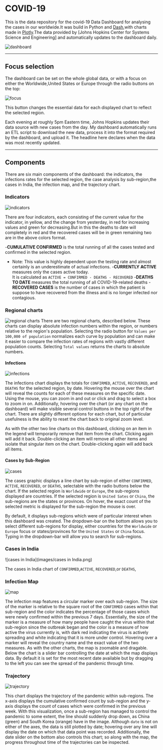 # COVID-19
This is the data repository for the covid-19 Data Dashboard for analysing the cases in our worldwide.It was build in Python and [Dash](https://dash.plot.ly/),with charts made in [Plotly](https://plot.ly/).The data provided by [Johns Hopkins Center for Systems Science and Engineering] and automatically updates to the dashboard daily.

 ![dashboard](images/screenshot.png)

 ---

 ## Focus selection

 The dashboard can be set on the whole global data, or with a focus on either the Worldwide,United States or Europe through the radio buttons on the top:

 ![focus](images/focus_select.png)

 This button changes the essential data for each displayed chart to reflect the selected region.

 Each evening at roughly 5pm Eastern time, Johns Hopkins updates their data source with new cases from the day. My dashboard automatically runs an ETL script to download the new data, process it into the format required by the dashboard, and upload it. The headline here declares when the data was most recently updated.

 ---

 ## Components

There are six main components of the dashboard: the indicators, the infections rates for the selected region, the case analysis by sub-region,the cases in India, the infection map, and the trajectory chart.

### Indicators

![indicators](images/indicators.png)

There are four indicators, each consisting of the current value for the indicator, in yellow, and the change from yesterday, in red for increasing values and green for decreasing.But in this the deaths to date will completely in red and the recovered cases will be in green remaining two are in the above colors format.

-**CUMULATIVE CONFIRMED** is the total running of all the cases tested and confirmed in the selected region.
-   Note: This value is highly dependent upon the testing rate and almost certainly is an underestimate of actual infections.
-**CURRENTLY ACTIVE** measures only the cases active today.  
It is calculated as `ACTIVE = CONFIRMED - DEATHS - RECOVERED`
-**DEATHS TO DATE** measures the total running of all COVID-19-related deaths
-**RECOVERED CASES** is the number of cases in which the patient is suppose to have recovered from the illness and is no longer infected nor contagious.

### Regional charts

![regional charts](images/regional.png)
There are two regional charts, described below. These charts can display absolute infection numbers within the region, or numbers relative to the region's population. Selecting the radio button for `Values per 100,000 of population` normalizes each curve by population and can make it easier to compare the infection rates of regions with vastly different population counts. Selecting `Total values` returns the charts to absolute numbers.

#### Infections

![infections](images/infections.png)

The infections chart displays the totals for `CONFIRMED`, `ACTIVE`, `RECOVERED`, and `DEATHS` for the selected region, by date. Hovering the mouse over the chart will reveal the counts for each of these measures on the specific date. Using the mouse, you can zoom in and out or click and drag to select a box to zoom in on. Additionally, hovering over the chart (or any chart on the dashboard) will make visible several control buttons in the top right of the chart. There are slightly different options for each chart, but of particular usefulness is the ability to reset the chart back to original zoom level.

As with the other two line charts on this dashboard, clicking on an item in the legend will temporarily remove that item from the chart. Clicking again will add it back. Double-clicking an item will remove all other items and isolate that singular item on the chart. Double-clicking again will add back all items.

#### Cases by Sub-Region

![cases](images/cases.png)

The cases  graphic displays a line chart by sub-region of either `CONFIRMED`, `ACTIVE`, `RECOVERED`, or `DEATHS`, selectable with the radio buttons below the chart. If the selected region is `Worldwide` or `Europe`, the sub-regions displayed are countries. If the selected region is `United Sates` or `China`, the sub-regions are the states or provinces. On hover, the exact count of the selected metric is displayed for the sub-region the mouse is over.

By default, it displays sub-regions which were of particular interest when this dashboard was created. The dropdown-bar on the bottom allows you to select different sub-regions for display, either countries for the `Worldwide` or `Europe` focus or states/provinces for the `United States` or `China` focus. Typing in the dropdown-bar will allow you to search for sub-regions.

### Cases in India

![cases in India](images/cases in India.png)

The cases in India chart of `CONFIRMED`,`ACTIVE`, `RECOVERED`,or `DEATHS`,



### Infection Map

![map](images/map.png)

The infection map features a circular marker over each sub-region. The size of the marker is relative to the square root of the `CONFIRMED` cases within that sub-region and the color indicates the percentage of those cases which were newly confirmed within the previous 7 days. Essentially, the size of the marker is a measure of how many people have caught the virus within that sub-region since the outbreak began and the color is a measure of how active the virus currently is, with dark red indicating the virus is actively spreading and white indicating that it is more under control. Hovering over a marker will reveal the country name and the exact value of the two measures. As with the other charts, the map is zoomable and dragable. Below the chart is a slider bar controlling the date at which the map displays data. By default it is set for the most recent date available but by dragging to the left you can see the spread of the pandemic through time.

### Trajectory

![trajectory](images/trajectory.png)

This chart displays the trajectory of the pandemic within sub-regions. The x-axis displays the cumulative confirmed count by sub-region and the y-axis displays the count of cases which were confirmed in the previous week. With this visualization, once a sub-region has managed to control the pandemic to some extent, the line should suddenly drop down, as China (green) and South Korea (orange) have in the image. Although `date` is not on either of the axes, the data is still plotted by date; hovering over any line will display the date on which that data point was recorded. Additionally, the date slider on the bottom also controls this chart; so along with the map, the progress throughout time of the trajectories can be inspected.
